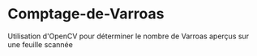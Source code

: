 # Comptage-de-Varroas
Utilisation d'OpenCV pour déterminer le nombre de Varroas aperçus sur une feuille scannée
